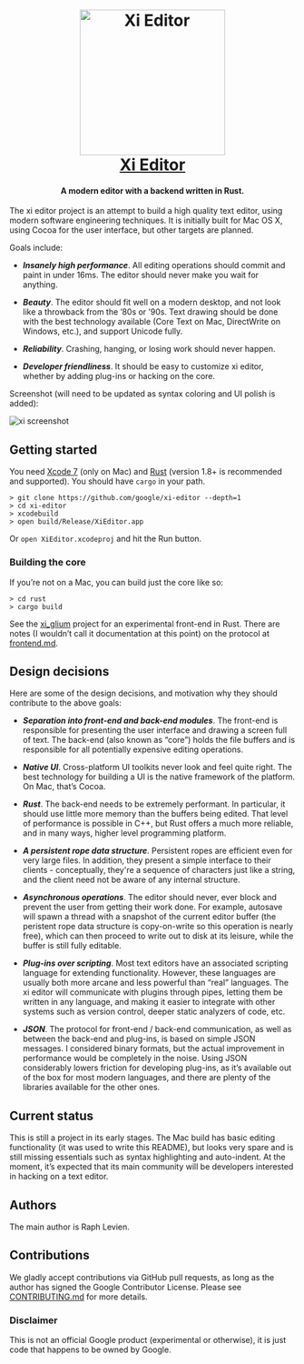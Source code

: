 <h1 align="center">
  <a href="https://github.com/google/xi-editor"><img src="icons/xi-editor.png" alt="Xi Editor" width="256" height="256"/></a><br>
  <a href="https://github.com/google/xi-editor">Xi Editor</a>
</h1>

<h4 align="center">A modern editor with a backend written in Rust.</h4>

The xi editor project is an attempt to build a high quality text editor,
using modern software engineering techniques. It is initially built for
Mac OS X, using Cocoa for the user interface, but other targets are planned.

Goals include:

* ***Insanely high performance***. All editing operations should commit and paint
  in under 16ms. The editor should never make you wait for anything.

* ***Beauty***. The editor should fit well on a modern desktop, and not look like a
  throwback from the ’80s or ’90s. Text drawing should be done with the best
  technology available (Core Text on Mac, DirectWrite on Windows, etc.), and
  support Unicode fully.

* ***Reliability***. Crashing, hanging, or losing work should never happen.

* ***Developer friendliness***. It should be easy to customize xi editor, whether
  by adding plug-ins or hacking on the core.

Screenshot (will need to be updated as syntax coloring and UI polish is added):

![xi screenshot](/doc/img/xi-mac-screenshot.png?raw=true)

## Getting started
You need [Xcode 7](https://developer.apple.com/xcode/) (only on Mac) and [Rust](https://www.rust-lang.org/) (version 1.8+ is
recommended and supported). You should have `cargo` in your path.

```
> git clone https://github.com/google/xi-editor --depth=1
> cd xi-editor
> xcodebuild
> open build/Release/XiEditor.app
```

Or `open XiEditor.xcodeproj` and hit the Run button.

### Building the core

If you’re not on a Mac, you can build just the core like so:

```
> cd rust
> cargo build
```

See the [xi_glium](https://github.com/potocpav/xi_glium) project for an
experimental front-end in Rust. There are notes (I wouldn’t call it
documentation at this point) on the protocol at
[frontend.md](doc/frontend.md).

## Design decisions

Here are some of the design decisions, and motivation why they should
contribute to the above goals:

* ***Separation into front-end and back-end modules***. The front-end is responsible for presenting the user interface and
  drawing a screen full of text. The back-end (also known as “core”) holds the file buffers and is
  responsible for all potentially expensive editing operations.

* ***Native UI***. Cross-platform UI toolkits never look and feel quite right. The
  best technology for building a UI is the native framework of the platform.
  On Mac, that’s Cocoa.

* ***Rust***. The back-end needs to be extremely performant. In particular, it
  should use little more memory than the buffers being edited. That level of
  performance is possible in C++, but Rust offers a much more reliable, and
  in many ways, higher level programming platform.

* ***A persistent rope data structure***. Persistent ropes are efficient even for
  very large files. In addition, they present a simple interface to their
  clients - conceptually, they're a sequence of characters just like a string,
  and the client need not be aware of any internal structure.

* ***Asynchronous operations***. The editor should never, ever block and prevent the
  user from getting their work done. For example, autosave will spawn a
  thread with a snapshot of the current editor buffer (the peristent rope
  data structure is copy-on-write so this operation is nearly free), which can
  then proceed to write out to disk at its leisure, while the buffer is still
  fully editable.

* ***Plug-ins over scripting***. Most text editors have an associated scripting
  language for extending functionality. However, these languages are usually
  both more arcane and less powerful than “real” languages. The xi editor will
  communicate with plugins through pipes, letting them be written in any
  language, and making it easier to integrate with other systems such as
  version control, deeper static analyzers of code, etc.

* ***JSON***. The protocol for front-end / back-end communication, as well as
  between the back-end and plug-ins, is based on simple JSON messages. I
  considered binary formats, but the actual improvement in performance would
  be completely in the noise. Using JSON considerably lowers friction for
  developing plug-ins, as it’s available out of the box for most modern
  languages, and there are plenty of the libraries available for the other
  ones.

## Current status

This is still a project in its early stages. The Mac build has basic editing
functionality (it was used to write this README), but looks very spare and
is still missing essentials such as syntax highlighting and auto-indent. At
the moment, it’s expected that its main community will be developers
interested in hacking on a text editor.


## Authors

The main author is Raph Levien.

## Contributions

We gladly accept contributions via GitHub pull requests, as long as the author
has signed the Google Contributor License. Please see
[CONTRIBUTING.md](CONTRIBUTING.md) for more details.

### Disclaimer

This is not an official Google product (experimental or otherwise), it
is just code that happens to be owned by Google.
